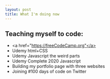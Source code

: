 ```yaml
---
layout: post
title: What I'm doing now
---
```

## Teaching myself to code:
- <a href="https://freeCodeCamp.org"</a>
- Udemy html+CSS
- Udemy Javascript the weird parts
- Udemy Complete 2020 Javascript
- Building my portfolio page with three websites
- Joining #100 days of code on Twitter
